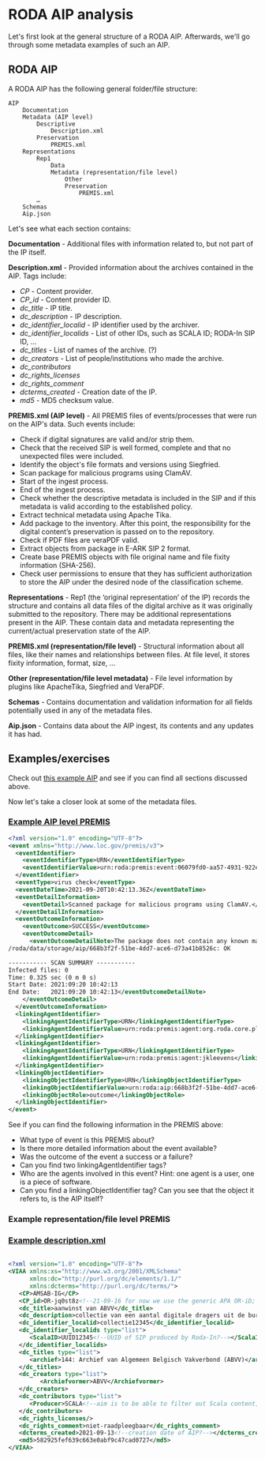 # RODA AIP analysis

Let's first look at the general structure of a RODA AIP. Afterwards, we'll go through some metadata examples of such an AIP.

## RODA AIP

A RODA AIP has the following general folder/file structure:

```
AIP
    Documentation
    Metadata (AIP level)
        Descriptive
            Description.xml
        Preservation
            PREMIS.xml
    Representations
        Rep1
            Data
            Metadata (representation/file level)
                Other
                Preservation
                    PREMIS.xml
        …
    Schemas
    Aip.json
```

Let's see what each section contains:

**Documentation** - Additional files with information related to, but not part of the IP itself.

**Description.xml** - Provided information about the archives contained in the AIP. Tags include:

- *CP* - Content provider.
- *CP_id* - Content provider ID.
- *dc_title* - IP title.
- *dc_description* - IP description.
- *dc_identifier_localid* - IP identifier used by the archiver.
- *dc_identifier_localids* - List of other IDs, such as SCALA ID; RODA-In SIP ID, ...
- *dc_titles* - List of names of the archive. (?)
- *dc_creators* - List of people/institutions who made the archive.
- *dc_contributors*
- *dc_rights_licenses*
- *dc_rights_comment*
- *dcterms_created* - Creation date of the IP.
- *md5* - MD5 checksum value.

**PREMIS.xml (AIP level)** - All PREMIS files of events/processes that were run on the AIP's data. Such events include:

- Check if digital signatures are valid and/or strip them.
- Check that the received SIP is well formed, complete and that no unexpected files were included.
- Identify the object's file formats and versions using Siegfried.
- Scan package for malicious programs using ClamAV.
- Start of the ingest process.
- End of the ingest process.
- Check whether the descriptive metadata is included in the SIP and if this metadata is valid according to the established policy.
- Extract technical metadata using Apache Tika.
- Add package to the inventory. After this point, the responsibility for the digital content’s preservation is passed on to the repository.
- Check if PDF files are veraPDF valid.
- Extract objects from package in E-ARK SIP 2 format.
- Create base PREMIS objects with file original name and file fixity information (SHA-256).
- Check user permissions to ensure that they has sufficient authorization to store the AIP under the desired node of the classification scheme.

**Representations** - Rep1 (the ‘original representation’ of the IP) records the structure and contains all data files of the digital archive as it was originally submitted to the repository. There may be additional representations present in the AIP. These contain data and metadata representing the current/actual preservation state of the AIP.

**PREMIS.xml (representation/file level)** - Structural information about all files, like their names and relationships between files. At file level, it stores fixity information, format, size, …

**Other (representation/file level metadata)** - File level information by plugins like ApacheTika, Siegfried and VeraPDF.

**Schemas** - Contains documentation and validation information for all fields potentially used in any of the metadata files.

**Aip.json** - Contains data about the AIP ingest, its contents and any updates it has had.

## Examples/exercises

Check out [this example AIP](https://github.com/Automatic-Ingest-Digital-Archives/SCALA/tree/main/RODA/AIP%20Interpretation%20Manual/VoorbeeldAIP) and see if you can find all sections discussed above.

Now let's take a closer look at some of the metadata files.

### [Example AIP level PREMIS](https://github.com/Automatic-Ingest-Digital-Archives/SCALA/blob/main/RODA/AIP%20Interpretation%20Manual/VoorbeeldAIP/metadata/preservation/urn_roda_premis_event_06079fd0-aa57-4931-922e-1df092a09183.xml)

```xml
<?xml version="1.0" encoding="UTF-8"?>
<event xmlns="http://www.loc.gov/premis/v3">
  <eventIdentifier>
    <eventIdentifierType>URN</eventIdentifierType>
    <eventIdentifierValue>urn:roda:premis:event:06079fd0-aa57-4931-922e-1df092a09183</eventIdentifierValue>
  </eventIdentifier>
  <eventType>virus check</eventType>
  <eventDateTime>2021-09-20T10:42:13.36Z</eventDateTime>
  <eventDetailInformation>
    <eventDetail>Scanned package for malicious programs using ClamAV.</eventDetail>
  </eventDetailInformation>
  <eventOutcomeInformation>
    <eventOutcome>SUCCESS</eventOutcome>
    <eventOutcomeDetail>
      <eventOutcomeDetailNote>The package does not contain any known malicious programs.
/roda/data/storage/aip/668b3f2f-51be-4dd7-ace6-d73a41b8526c: OK

----------- SCAN SUMMARY -----------
Infected files: 0
Time: 0.325 sec (0 m 0 s)
Start Date: 2021:09:20 10:42:13
End Date:   2021:09:20 10:42:13</eventOutcomeDetailNote>
    </eventOutcomeDetail>
  </eventOutcomeInformation>
  <linkingAgentIdentifier>
    <linkingAgentIdentifierType>URN</linkingAgentIdentifierType>
    <linkingAgentIdentifierValue>urn:roda:premis:agent:org.roda.core.plugins.plugins.antivirus.AntivirusPlugin@ClamAV 0.103.2/26261/Thu Aug 12 08:22:34 2021</linkingAgentIdentifierValue>
  </linkingAgentIdentifier>
  <linkingAgentIdentifier>
    <linkingAgentIdentifierType>URN</linkingAgentIdentifierType>
    <linkingAgentIdentifierValue>urn:roda:premis:agent:jkleevens</linkingAgentIdentifierValue>
  </linkingAgentIdentifier>
  <linkingObjectIdentifier>
    <linkingObjectIdentifierType>URN</linkingObjectIdentifierType>
    <linkingObjectIdentifierValue>urn:roda:aip:668b3f2f-51be-4dd7-ace6-d73a41b8526c</linkingObjectIdentifierValue>
    <linkingObjectRole>outcome</linkingObjectRole>
  </linkingObjectIdentifier>
</event>
```

See if you can find the following information in the PREMIS above:

- What type of event is this PREMIS about?
- Is there more detailed information about the event available?
- Was the outcome of the event a success or a failure?
- Can you find two linkingAgentIdentifier tags?
- Who are the agents involved in this event? Hint: one agent is a user, one is a piece of software.
- Can you find a linkingObjectIdentifier tag? Can you see that the object it refers to, is the AIP itself?

### Example representation/file level PREMIS

### [Example description.xml](https://github.com/Automatic-Ingest-Digital-Archives/SCALA/blob/main/RODA/AIP%20Interpretation%20Manual/SCALA_sample_descriptive_metadata.xml)

```xml
  
<?xml version="1.0" encoding="UTF-8"?>
<VIAA xmlns:xs="http://www.w3.org/2001/XMLSchema"
      xmlns:dc="http://purl.org/dc/elements/1.1/"
      xmlns:dcterms="http://purl.org/dc/terms/">
   <CP>AMSAB-IG</CP>
   <CP_id>OR-jq0st8z<!--21-09-16 for now we use the generic APA OR-iD; later we will use the OR-ID's of the individual CP's--></CP_id>
   <dc_title>aanwinst van ABVV</dc_title>
   <dc_description>collectie van een aantal digitale dragers uit de bureau's van een aantal medewerkers</dc_description>
   <dc_identifier_localid>collectie12345</dc_identifier_localid>
   <dc_identifier_localids type="list">      
      <ScalaID>UUID12345<!--UUID of SIP produced by Roda-In?--></ScalaID>
   </dc_identifier_localids>
   <dc_titles type="list">
      <archief>144: Archief van Algemeen Belgisch Vakverbond (ABVV)</archief>
   </dc_titles>
   <dc_creators type="list">
         <Archiefvormer>ABVV</Archiefvormer>
   </dc_creators>
   <dc_contributors type="list">
      <Producer>SCALA<!--aim is to be able to filter out Scala content, still looking into this--></Producer>
   </dc_contributors>
   <dc_rights_licenses/> 
   <dc_rights_comment>niet-raadpleegbaar</dc_rights_comment>
   <dcterms_created>2021-09-13<!--creation date of AIP?--></dcterms_created>
   <md5>582925fef639c663e0abf9c47cad0727</md5>
</VIAA>
```
